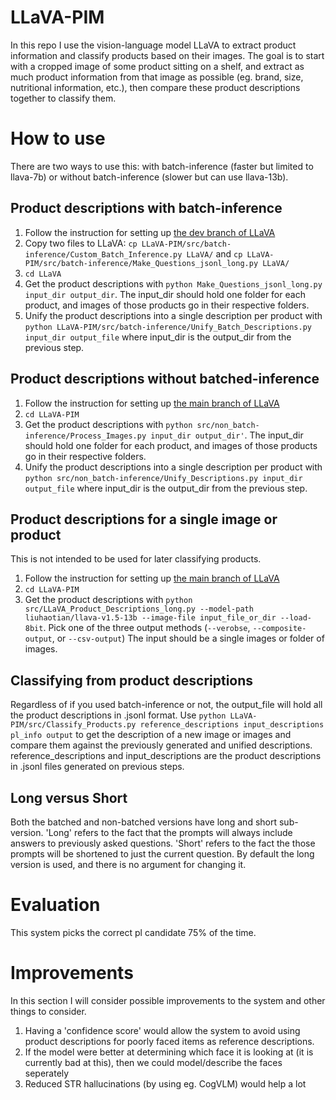 # LLaVA-PIM
In this repo I use the vision-language model LLaVA to extract product information and classify products based on their images. The goal is to start with a cropped image of some product sitting on a shelf, and extract as much product information from that image as possible (eg. brand, size, nutritional information, etc.), then compare these product descriptions together to classify them.

# How to use

There are two ways to use this: with batch-inference (faster but limited to llava-7b) or without batch-inference (slower but can use llava-13b).

## Product descriptions with batch-inference
1. Follow the instruction for setting up [the dev branch of LLaVA](https://github.com/haotian-liu/LLaVA/tree/develop)
2. Copy two files to LLaVA: `cp LLaVA-PIM/src/batch-inference/Custom_Batch_Inference.py LLaVA/` and `cp LLaVA-PIM/src/batch-inference/Make_Questions_jsonl_long.py LLaVA/`
3. `cd LLaVA`
4. Get the product descriptions with `python Make_Questions_jsonl_long.py input_dir output_dir`. The input_dir should hold one folder for each product, and images of those products go in their respective folders.
5. Unify the product descriptions into a single description per product with `python LLaVA-PIM/src/batch-inference/Unify_Batch_Descriptions.py input_dir output_file` where input_dir is the output_dir from the previous step.

## Product descriptions without batched-inference
1. Follow the instruction for setting up [the main branch of LLaVA](https://github.com/haotian-liu/LLaVA/)
2. `cd LLaVA-PIM`
3. Get the product descriptions with `python src/non_batch-inference/Process_Images.py input_dir output_dir'`. The input_dir should hold one folder for each product, and images of those products go in their respective folders.
4. Unify the product descriptions into a single description per product with `python src/non_batch-inference/Unify_Descriptions.py input_dir output_file` where input_dir is the output_dir from the previous step.

## Product descriptions for a single image or product
This is not intended to be used for later classifying products.
1. Follow the instruction for setting up [the main branch of LLaVA](https://github.com/haotian-liu/LLaVA/)
2. `cd LLaVA-PIM`
3. Get the product descriptions with `python src/LLaVA_Product_Descriptions_long.py --model-path liuhaotian/llava-v1.5-13b --image-file input_file_or_dir --load-8bit`.  Pick one of the three output methods (`--verobse`, `--composite-output`, or `--csv-output`) The input should be a single images or folder of images.

## Classifying from product descriptions
Regardless of if you used batch-inference or not, the output_file will hold all the product descriptions in .jsonl format. Use `python LLaVA-PIM/src/Classify_Products.py reference_descriptions input_descriptions pl_info output` to get the description of a new image or images and compare them against the previously generated and unified descriptions. reference_descriptions and input_descriptions are the product descriptions in .jsonl files generated on previous steps.

## Long versus Short
Both the batched and non-batched versions have long and short sub-version. 'Long' refers to the fact that the prompts will always include answers to previously asked questions. 'Short' refers to the fact the those prompts will be shortened to just the current question. By default the long version is used, and there is no argument for changing it.

# Evaluation
This system picks the correct pl candidate 75% of the time.

# Improvements
In this section I will consider possible improvements to the system and other things to consider.
1. Having a 'confidence score' would allow the system to avoid using product descriptions for poorly faced items as reference descriptions.
2. If the model were better at determining which face it is looking at (it is currently bad at this), then we could model/describe the faces seperately
3. Reduced STR hallucinations (by using eg. CogVLM) would help a lot